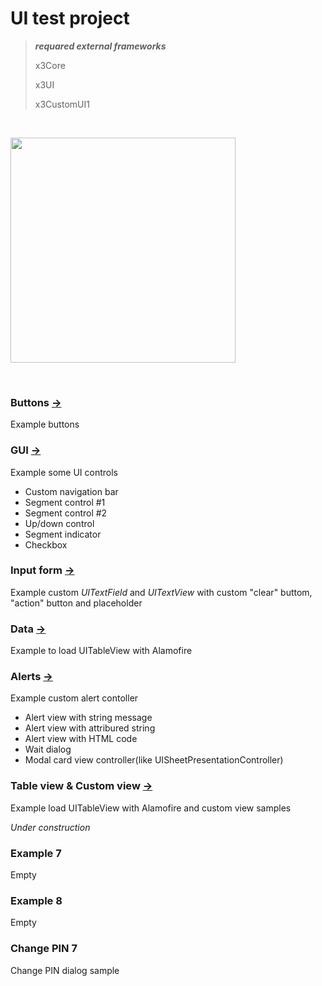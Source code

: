 # UI test project

>___requared external frameworks___
>
>
> x3Core
> 
> x3UI
> 
> x3CustomUI1
> 
<p>&nbsp;</p>
<img src="https://dvostr.ru/assets/img/screenshorts/img_01-01.png" width="360">
<p>&nbsp;</p>
<h3>Buttons&nbsp;<a href="https://github.com/dvvostr/UITest/tree/main/UITest/Controller/ExampleViewController/ExampleViewController1">-></a></h3>
<p>Example buttons</p>
<h3>GUI&nbsp;<a href="https://github.com/dvvostr/UITest/tree/main/UITest/Controller/ExampleViewController/ExampleViewController2">-></a></h3>
<p>Example some UI controls</p>
<ul>
  <li>Custom navigation bar</li>
  <li>Segment control #1</li>
  <li>Segment control #2</li>
  <li>Up/down control</li>
  <li>Segment indicator</li>
  <li>Checkbox</li>
</ul>
<h3>Input form&nbsp;<a href="https://github.com/dvvostr/UITest/tree/main/UITest/Controller/ExampleViewController/ExampleViewController3">-></a></h3>
<p>Example custom <i>UITextField</i> and <i>UITextView</i> with custom "clear" buttom, "action" button and placeholder</p>
<h3>Data&nbsp;<a href="https://github.com/dvvostr/UITest/tree/main/UITest/Controller/ExampleViewController/ExampleViewController4">-></a></h3>
<p>Example to load UITableView with Alamofire</p>
<h3>Alerts&nbsp;<a href="https://github.com/dvvostr/UITest/tree/main/UITest/Controller/ExampleViewController/ExampleViewController5">-></a></h3>
<p>Example custom alert contoller</p>
<ul>
  <li>Alert view with string message</li>
  <li>Alert view with attribured string</li>
  <li>Alert view with HTML code</li>
  <li>Wait dialog</li>
  <li>Modal card view controller(like UISheetPresentationController)</li>
</ul>
<h3>Table view &#38; Custom view&nbsp;<a href="https://github.com/dvvostr/UITest/tree/main/UITest/Controller/ExampleViewController/ExampleViewController6">-></a></h3>
<p>Example load UITableView with Alamofire and custom view samples</p>
<p class="red"><i>Under construction</i></p>
<h3>Example 7</h3>
<p>Empty</p>
<h3>Example 8</h3>
<p>Empty</p>
<h3>Change PIN 7</h3>
<p>Change PIN dialog sample</p>
<p>&nbsp;</p>
